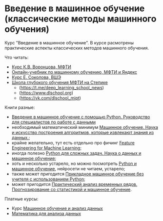 # Введение в машинное обучение (классические методы машинного обучения)

Курс "Введение в машинное обучение". В курсе расмотрены практические аспекты классических методов машинного обучения. 

Что читать:
- [Курс К.В. Воронцова, МФТИ](http://www.machinelearning.ru/wiki/index.php?title=Машинное_обучение_%28курс_лекций%2C_К.В.Воронцов%29)
- [Онлайн-учебник по машинному обучению, МФТИ и Яндекс](https://education.yandex.ru/handbook/ml)
- [Курс Е. Соколова, ВШЭ](https://github.com/esokolov/ml-course-hse)
- [Школа глубокого обучения МФТИ на Степике](https://stepik.org/org/dlschool)
  - (https://t.me/deep_learning_school_news)
  - (https://www.dlschool.org)
  - (https://vk.com/dlschool_mipt)

Книги разные:
- [Введение в машинное обучение с помощью Python. Руководство для специалистов по работе с данными](https://www.ozon.ru/product/vvedenie-v-mashinnoe-obuchenie-s-pomoshchyu-python-rukovodstvo-dlya-spetsialistov-po-rabote-140891479/?gclid=Cj0KCQjwm9yJBhDTARIsABKIcGYQpWkVvvgHSqLxKZQrHxeiy7tnd4JtJVGMAZVf4qiqFYEd_v_Cij4aAqOREALw_wcB&sh=b6tA4YBT&utm_campaign=RF_Product_Shopping_Books_super&utm_medium=cpc&utm_source=google) 
- необходимый математический минимум [Машинное обучение. Наука и искусство построения алгоритмов, которые извлекают знания из данных.](https://www.ozon.ru/product/mashinnoe-obuchenie-nauka-i-iskusstvo-postroeniya-algoritmov-kotorye-izvlekayut-znaniya-iz-217048107/?asb=25p291gGS%252FCtwe%252FjizxZ40KhUIng1%252BGBJ65n1NckUP0%253D&asb2=5otbXtWhS5lFsWrW0EAE3EXSr9oplIybpDq8Xe7cGjA&keywords=Петер+флах&sh=qhGNMon5);
- крайне желательно, тут есть отдельно про фичинг [Feature Engineering for Machine Learning](https://www.oreilly.com/library/view/feature-engineering-for/9781491953235/);
- иногда полезно [Python для сложных задач. Наука о данных и машинное обучение](https://www.ozon.ru/product/python-dlya-slozhnyh-zadach-nauka-o-dannyh-i-mashinnoe-obuchenie-vander-plas-dzh-vander-plas-dzh-211433316/?asb=RLHzlRGua5YkFPAJXvXJVnjULjnWXB91zNevI1ifoTo%253D&asb2=OCzY9V__wKCDSWkOTl3Kofl1PeAaOqUGs4Z84jOQBPY&keywords=машинное+обучение+python&sh=w7vdSTr6);
- хоть и несколько устарело, но можно посмотреть [Python и машинное обучение](https://www.ozon.ru/product/python-i-mashinnoe-obuchenie-217046744/?asb=I7%252Bq6yPXaq%252BIFTLjHIx%252Flbz%252BezVkqSC%252FI1EHumLypXQ%253D&asb2=aFWPugDjg50bg1d4RYmknxbrMkbMVqtc5jlw0sxi8D4&keywords=machine+learning&sh=olJiXjjS), нейросети не читаем, устарело;
- также может пригодится [Прикладное машинное обучение без учителя с использованием Python](https://www.ozon.ru/product/prikladnoe-mashinnoe-obuchenie-bez-uchitelya-s-ispolzovaniem-python-patel-ankur-277453373/?gclid=Cj0KCQjwm9yJBhDTARIsABKIcGYbvMlfmKeCH8EdbjXGJk_SHNtsaNkDzZjNbIYQisYUAN9zKIGCCyIaAihQEALw_wcB&sh=L01CMB1l&utm_campaign=RF_Product_Shopping_Books_normal&utm_medium=cpc&utm_source=google);
- может пригодится [Практический анализ временных рядов. Прогнозирование со статистикой и машинное обучение](https://www.ozon.ru/product/prakticheskiy-analiz-vremennyh-ryadov-prognozirovanie-so-statistikoy-i-mashinnoe-obuchenie-218051019/?asb=qnkakRXjmh7z1AQ4BUN%252BuuupmdqsUxDRJ%252BKnOHiD9Dc%253D&asb2=QN5qnHzEElP2-vf_aAyQZ5L_UwcEnxQliZAnvdGMLLRzgJbopLT4nn0-8byjOFn3&sh=uIvwe5W3).

Платные курсы:
- Курс [Машинное обучение и анализ данных](https://datasciencecourse.ru/)
- [Математика для анализа данных](https://fpmi-edu.ru/math_course)

